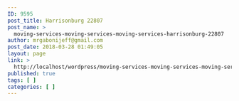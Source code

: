 ```yaml
---
ID: 9595
post_title: Harrisonburg 22807
post_name: >
  moving-services-moving-services-moving-services-harrisonburg-22807
author: mrgabonijeff@gmail.com
post_date: 2018-03-28 01:49:05
layout: page
link: >
  http://localhost/wordpress/moving-services-moving-services-moving-services-harrisonburg-22807/
published: true
tags: [ ]
categories: [ ]
---
```


